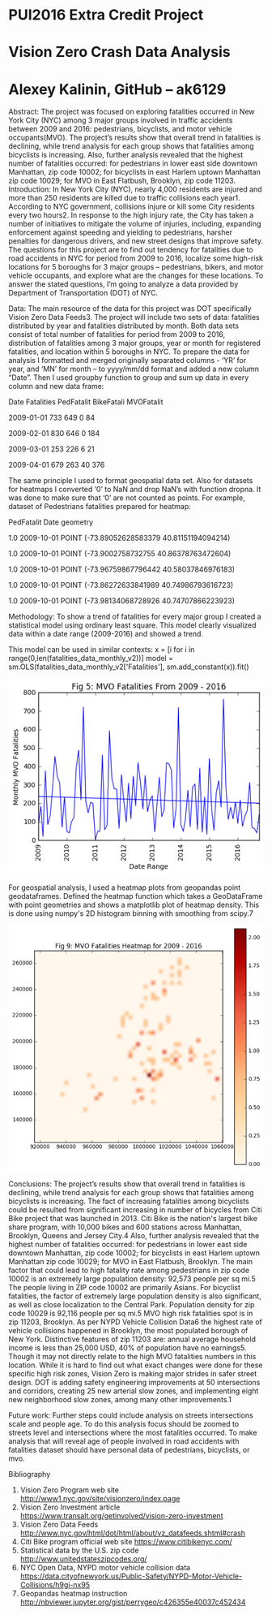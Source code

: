 
# PUI2016 Extra Credit Project 
# Vision Zero Crash Data Analysis 
# Alexey Kalinin, GitHub – ak6129

Abstract: The project was focused on exploring fatalities occurred in New York City (NYC) among 3 major groups involved in traffic accidents between 2009 and 2016: pedestrians, bicyclists, and motor vehicle occupants(MVO). The project’s results show that overall trend in fatalities is declining, while trend analysis for each group shows that fatalities among bicyclists is increasing. Also, further analysis revealed that the highest number of fatalities occurred: for pedestrians in lower east side downtown Manhattan, zip code 10002; for bicyclists in east Harlem uptown Manhattan zip code 10029; for MVO in East Flatbush, Brooklyn, zip code 11203.
Introduction: In New York City (NYC), nearly 4,000 residents are injured and more than 250 residents are killed due to traffic collisions each year1.  According to NYC government, collisions injure or kill some City residents every two hours2.  In response to the high injury rate, the City has taken a number of initiatives to mitigate the volume of injuries, including, expanding enforcement against speeding and yielding to pedestrians, harsher penalties for dangerous drivers, and new street designs that improve safety. The questions for this project are to find out tendency for fatalities due to road accidents in NYC for period from 2009 to 2016, localize some high-risk locations for 5 boroughs for 3 major groups – pedestrians, bikers, and motor vehicle occupants, and explore what are the changes for these locations. To answer the stated questions, I’m going to analyze a data provided by Department of Transportation (DOT) of NYC.   

Data: The main resource of the data for this project was DOT specifically Vision Zero Data Feeds3. The project will include two sets of data: fatalities distributed by year and fatalities distributed by month. Both data sets consist of total number of fatalities for period from 2009 to 2016, distribution of fatalities among 3 major groups, year or month for registered fatalities, and location within 5 boroughs in NYC. To prepare the data for analysis I formatted and merged originally separated columns  - ‘YR’ for year, and ‘MN’ for month – to yyyy/mm/dd format and added a new column “Date”. Then I used groupby function to group and sum up data in every column and new data frame: 

Date	Fatalities	PedFatalit	BikeFatali	MVOFatalit

2009-01-01	733	649	0	84

2009-02-01	830	646	0	184

2009-03-01	253	226	6	21

2009-04-01	679	263	40	376

The same principle I used to format geospatial data set. Also for  datasets for heatmaps I converted ‘0’ to NaN and drop NaN’s with function dropna. It was done to make sure that ‘0’ are not counted as points.
For example, dataset of Pedestrians fatalities prepared for heatmap:

PedFatalit	Date		geometry

1.0		2009-10-01	POINT (-73.89052628583379 40.81151194094214)

1.0		2009-10-01	POINT (-73.9002758732755 40.86378763472604)

1.0		2009-10-01	POINT (-73.96759867796442 40.58037846976183)

1.0		2009-10-01	POINT (-73.86272633841989 40.74986793616723)

1.0		2009-10-01	POINT (-73.98134068728926 40.74707866223923)

Methodology: To show a trend of fatalities for every major group I created a statistical model using ordinary least square. This model clearly visualized data within a date range (2009-2016) and showed a trend. 

This model can be used in similar contexts:
x = [i for i in range(0,len(fatalities_data_monthly_v2))] 
model = sm.OLS(fatalities_data_monthly_v2['Fatalities'], sm.add_constant(x)).fit() 

![alt tag](https://github.com/ak6129/PUI2016_ak6129/blob/master/ExtraCreditProject_ak6129/MVO%20Fatalities.png)

For geospatial analysis, I used a heatmap plots from geopandas point geodataframes. Defined the heatmap function which takes a GeoDataFrame with point geometries and shows a matplotlib plot of heatmap density. This is done using numpy's 2D histogram binning with smoothing from scipy.7 

![alt tag](https://github.com/ak6129/PUI2016_ak6129/blob/master/ExtraCreditProject_ak6129/MVO%20Fatalities%20Heatmap%20for%202009%20-%202016.png)

Conclusions: The project’s results show that overall trend in fatalities is declining, while trend analysis for each group shows that fatalities among bicyclists is increasing. The fact of increasing fatalities among bicyclists could be resulted from significant increasing in number of bicycles from Citi Bike project that was launched in 2013. Citi Bike is the nation's largest bike share program, with 10,000 bikes and 600 stations across Manhattan, Brooklyn, Queens and Jersey City.4 Also, further analysis revealed that the highest number of fatalities occurred: for pedestrians in lower east side downtown Manhattan, zip code 10002; for bicyclists in east Harlem uptown Manhattan zip code 10029; for MVO in East Flatbush, Brooklyn. The main factor that could lead to high fatality rate among pedestrians in zip code 10002 is an extremely large population density: 92,573 people per sq mi.5 The people living in ZIP code 10002 are primarily Asians. For bicyclist fatalities, the factor of extremely large population density is also significant, as well as close localization to the Central Park. Population density for zip code 10029 is 92,116 people per sq mi.5 MVO high risk fatalities spot is in zip 11203, Brooklyn. As per NYPD Vehicle Collision Data6 the highest rate of vehicle collisions happened in Brooklyn, the most populated borough of New York. Distinctive features of zip 11203 are: annual average household income is less than 25,000 USD, 40% of population have no earnings5. Though it may not directly relate to the high MVO fatalities numbers in this location. While it is hard to find out what exact changes were done for these specific high risk zones, Vision Zero is making major strides in safer street design. DOT is adding safety engineering improvements at 50 intersections and corridors, creating 25 new arterial slow zones, and implementing eight new neighborhood slow zones, among many other improvements.1   

Future work: Further steps could include analysis on streets intersections scale and people age. To do this analysis focus should be zoomed to streets level and intersections where the most fatalities occurred. To make analysis that will reveal age of people involved in road accidents with fatalities dataset should have personal data of pedestrians, bicyclists, or mvo.         

Bibliography

1.	Vision Zero Program web site http://www1.nyc.gov/site/visionzero/index.page
2.	Vision Zero Investment article https://www.transalt.org/getinvolved/vision-zero-investment
3.	Vision Zero Data Feeds http://www.nyc.gov/html/dot/html/about/vz_datafeeds.shtml#crash  
4.	Citi Bike program official web site https://www.citibikenyc.com/
5.	Statistical data by the U.S. zip code http://www.unitedstateszipcodes.org/ 
6.	NYC Open Data, NYPD motor vehicle collision data https://data.cityofnewyork.us/Public-Safety/NYPD-Motor-Vehicle-Collisions/h9gi-nx95 
7.	Geopandas heatmap instruction http://nbviewer.jupyter.org/gist/perrygeo/c426355e40037c452434 
